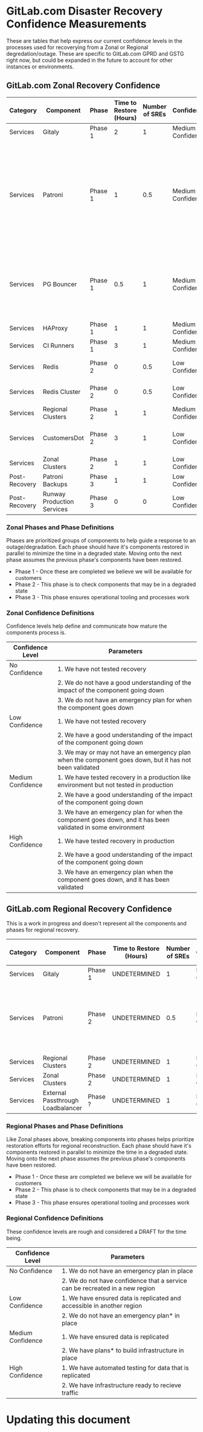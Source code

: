 # GitLab.com Disaster Recovery Confidence Measurements

These are tables that help express our current confidence levels in the processes used for recoverying from a Zonal or Regional degredation/outage.
These are specific to GitLab.com GPRD and GSTG right now, but could be expanded in the future to account for other instances or environments.

## GitLab.com Zonal Recovery Confidence

| Category | Component | Phase | Time to Restore (Hours) | Number of SREs | Confidence | Tested in Staging? | Issue Links | Notes |
| --- | --- | --- | --- | --- | --- | --- | --- | --- |
| Services | Gitaly | Phase 1 | 2 | 1 | Medium Confidence | Yes | | |
| Services | Patroni | Phase 1 | 1 | 0.5 | Medium Confidence | Yes | | This has been test in staging in a RO capacity. I'm suggesting we add a patroni leader failover to the game day before increasing the confidence level to Medium. |
| Services | PG Bouncer | Phase 1 | 0.5 | 1 | Medium Confidence | Yes | | Staging testing was concluded on 8/8/23. The next steps would be to plan a restore attempt in GPRD. |
| Services | HAProxy | Phase 1 | 1 | 1 | Medium Confidence | Yes | | |
| Services | CI Runners | Phase 1 | 3 | 1 | Medium Confidence | Yes | | |
| Services | Redis | Phase 2 | 0 | 0.5 | Low Confidence | No | <https://gitlab.com/gitlab-com/gl-infra/production-engineering/-/issues/25642> | |
| Services | Redis Cluster | Phase 2 | 0 | 0.5 | Low Confidence | No | <https://gitlab.com/gitlab-com/gl-infra/production-engineering/-/issues/25642> | |
| Services | Regional Clusters | Phase 2 | 1 | 1 | Medium Confidence | Yes | | |
| Services | CustomersDot | Phase 2 | 3 | 1 | Low Confidence | No | | CustomersDot has a Cloud Redis that is single zone. |
| Services | Zonal Clusters | Phase 2 | 1 | 1 | Low Confidence | No | | |
| Post-Recovery | Patroni Backups | Phase 3 | 1 | 1 | Low Confidence | No | | |
| Post-Recovery | Runway Production Services | Phase 3 | 0 | 0 | Low Confidence | No | | |

### Zonal Phases and Phase Definitions

Phases are prioritized groups of components to help guide a response to an outage/degradation.
Each phase should have it's components restored in parallel to minimize the time in a degraded state.
Moving onto the next phase assumes the previous phase's components have been restored.

- Phase 1 - Once these are completed we believe we will be available for customers
- Phase 2 - This phase is to check components that may be in a degraded state
- Phase 3 - This phase ensures operational tooling and processes work

### Zonal Confidence Definitions

Confidence levels help define and communicate how mature the components process is.

| Confidence Level | Parameters |
| --- | --- |
| No Confidence | 1. We have not tested recovery |
| | 2. We do not have a good understanding of the impact of the component going down |
| | 3. We do not have an emergency plan for when the component goes down |
| Low Confidence | 1. We have not tested recovery |
| | 2. We have a good understanding of the impact of the component going down |
| | 3. We may or may not have an emergency plan when the component goes down, but it has not been validated |
| Medium Confidence | 1. We have tested recovery in a production like environment but not tested in production |
| | 2. We have a good understanding of the impact of the component going down |
| | 3. We have an emergency plan for when the component goes down, and it has been validated in some environment |
| High Confidence | 1. We have tested recovery in production |
| | 2. We have a good understanding of the impact of the component going down |
| | 3. We have an emergency plan when the component goes down, and it has been validated |

## GitLab.com Regional Recovery Confidence

This is a work in progress and doesn't represent all the components and phases for regional recovery.

| Category | Component | Phase | Time to Restore (Hours) | Number of SREs | Confidence | Tested in Staging? | Issue Links | Notes |
| --- | --- | --- | --- | --- | --- | --- | --- | --- |
| Services | Gitaly | Phase 1 | UNDETERMINED | 1 | No Confidence | No | | |
| Services | Patroni | Phase 2 | UNDETERMINED | 0.5 | Low Confidence | No | | Patroni is regularly restored into a separate region during our automated testing. |
| Services | Regional Clusters | Phase 2 | UNDETERMINED | 1 | No Confidence | No | | |
| Services | Zonal Clusters | Phase 2 | UNDETERMINED | 1 | No Confidence | No | | |
| Services | External Passthrough Loadbalancer | Phase ? | UNDETERMINED | 1 | No Confidence | No | | |

### Regional Phases and Phase Definitions

Like Zonal phases above, breaking components into phases helps prioritize restoration efforts for regional reconstruction.
Each phase should have it's components restored in parallel to minimize the time in a degraded state.
Moving onto the next phase assumes the previous phase's components have been restored.

- Phase 1 - Once these are completed we believe we will be available for customers
- Phase 2 - This phase is to check components that may be in a degraded state
- Phase 3 - This phase ensures operational tooling and processes work

### Regional Confidence Definitions

These confidence levels are rough and considered a DRAFT for the time being.

| Confidence Level | Parameters |
| --- | --- |
| No Confidence | 1. We do not have an emergency plan in place |
| | 2. We do not have confidence that a service can be recreated in a new region |
| Low Confidence | 1. We have ensured data is replicated and accessible in another region |
| | 2. We do not have an emergency plan* in place |
| Medium Confidence | 1. We have ensured data is replicated |
| | 2. We have plans* to build infrastructure in place |
| High Confidence | 1. We have automated testing for data that is replicated |
| | 2. We have infrastructure ready to recieve traffic |

# Updating this document


